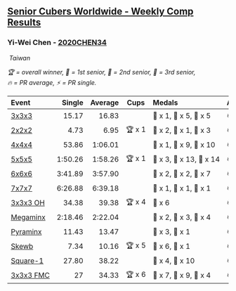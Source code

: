<style>table {white-space: nowrap;}</style>
<link rel="stylesheet" type="text/css" href="/scw-comp/css/flags.css" />

## [Senior Cubers Worldwide - Weekly Comp Results](/scw-comp/results/)
### Yi-Wei Chen - [2020CHEN34](https://www.worldcubeassociation.org/persons/2020CHEN34)

<i class="flag flag-TW" />&nbsp;Taiwan

<span style="white-space: nowrap;">🏆 = overall winner</span>, <span style="white-space: nowrap;">🥇 = 1st senior</span>, <span style="white-space: nowrap;">🥈 = 2nd senior</span>, <span style="white-space: nowrap;">🥉 = 3rd senior</span>, <span style="white-space: nowrap;">🔥 = PR average</span>, <span style="white-space: nowrap;">⚡ = PR single</span>.

| Event | Single | Average | Cups | Medals | Achievements|
| :-- | --: | --: | :--: | :-- | :-- |
| [3x3x3](333.md) | 15.17 | 16.83 |  | 🥇 x 1, 🥈 x 5, 🥉 x 5 | 🔥 x 8, ⚡ x 3 |
| [2x2x2](222.md) | 4.73 | 6.95 | 🏆 x 1 | 🥇 x 2, 🥈 x 1, 🥉 x 3 | 🔥 x 4, ⚡ x 4 |
| [4x4x4](444.md) | 53.86 | 1:06.01 |  | 🥇 x 1, 🥈 x 9, 🥉 x 10 | 🔥 x 11, ⚡ x 7 |
| [5x5x5](555.md) | 1:50.26 | 1:58.26 | 🏆 x 1 | 🥇 x 3, 🥈 x 13, 🥉 x 14 | 🔥 x 20, ⚡ x 17 |
| [6x6x6](666.md) | 3:41.89 | 3:57.90 |  | 🥇 x 2, 🥈 x 2, 🥉 x 7 | 🔥 x 3, ⚡ x 9 |
| [7x7x7](777.md) | 6:26.88 | 6:39.18 |  | 🥇 x 1, 🥈 x 1, 🥉 x 1 | 🔥 x 1, ⚡ x 3 |
| [3x3x3 OH](333oh.md) | 34.38 | 39.38 | 🏆 x 4 | 🥇 x 6 | 🔥 x 2, ⚡ x 3 |
| [Megaminx](minx.md) | 2:18.46 | 2:22.04 |  | 🥇 x 2, 🥈 x 3, 🥉 x 4 | 🔥 x 3, ⚡ x 8 |
| [Pyraminx](pyram.md) | 11.43 | 13.47 |  | 🥈 x 3, 🥉 x 1 | 🔥 x 3, ⚡ x 3 |
| [Skewb](skewb.md) | 7.34 | 10.16 | 🏆 x 5 | 🥇 x 6, 🥉 x 1 | 🔥 x 4, ⚡ x 4 |
| [Square-1](sq1.md) | 27.80 | 38.22 |  | 🥈 x 4, 🥉 x 10 | 🔥 x 4, ⚡ x 3 |
| [3x3x3 FMC](333fm.md) | 27 | 34.33 | 🏆 x 6 | 🥇 x 7, 🥈 x 9, 🥉 x 4 | 🔥 x 2, ⚡ x 6 |

<!-- Global site tag (gtag.js) - Google Analytics -->
<script async src="https://www.googletagmanager.com/gtag/js?id=UA-86348435-3"></script>
<script>window.dataLayer = window.dataLayer || []; function gtag() {dataLayer.push(arguments);} gtag('js', new Date()); gtag('config', 'UA-86348435-3');</script>
